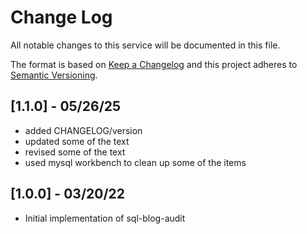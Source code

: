 # Change Log

All notable changes to this service will be documented in this file.

The format is based on [Keep a Changelog](http://keepachangelog.com/)
and this project adheres to [Semantic Versioning](http://semver.org/).

## [1.1.0] - 05/26/25

- added CHANGELOG/version
- updated some of the text
- revised some of the text
- used mysql workbench to clean up some of the items

## [1.0.0] - 03/20/22

- Initial implementation of sql-blog-audit
